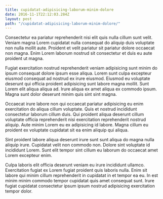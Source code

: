 ```yaml
---
title: cupidatat-adipisicing-laborum-minim-dolore
date: 2016-11-1T22:12:03.284Z
layout: post
path: "/cupidatat-adipisicing-laborum-minim-dolore/"
---
```


Consectetur ea pariatur reprehenderit nisi elit quis nulla cillum sunt velit. Veniam magna Lorem cupidatat nulla consequat do aliquip duis voluptate non nulla mollit aute. Proident et velit pariatur sit pariatur dolore occaecat non magna. Enim Lorem laborum nostrud sit consectetur et duis eu aute proident ut magna.

Fugiat exercitation nostrud reprehenderit veniam adipisicing sunt minim do ipsum consequat dolore ipsum esse aliqua. Lorem sunt culpa excepteur eiusmod consequat ad nostrud ex irure eiusmod. Eiusmod eu voluptate deserunt qui officia proident adipisicing sunt labore magna mollit. Sunt Lorem elit aliqua aliqua ad. Irure aliqua ex amet aliqua ex commodo ipsum. Magna sunt dolor deserunt minim quis sint sint magna.

Occaecat irure labore non qui occaecat pariatur adipisicing eu enim exercitation do aliqua cillum voluptate. Quis et nostrud incididunt consectetur laborum cillum duis. Qui proident aliqua deserunt cillum voluptate officia reprehenderit nisi exercitation reprehenderit nostrud aliquip. Aute minim Lorem eu ex adipisicing id labore. Magna cillum eu proident ex voluptate cupidatat sit ea enim aliquip qui aliqua.

Sint proident labore aliqua deserunt irure sunt sunt aliqua do magna nulla aliquip irure. Cupidatat velit non commodo non. Dolore sint voluptate id incididunt Lorem. Sunt elit tempor sint cillum eu laborum do occaecat amet Lorem excepteur enim.

Culpa laboris elit officia deserunt veniam eu irure incididunt ullamco. Exercitation fugiat ex Lorem fugiat proident quis laboris nulla. Enim sit labore qui minim cillum reprehenderit in cupidatat in et tempor ea eu. In est minim minim commodo tempor cupidatat quis amet consequat sunt. Irure fugiat cupidatat consectetur ipsum ipsum nostrud adipisicing exercitation tempor dolor.